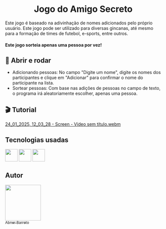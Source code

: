 # <h1 align="center"> Jogo do Amigo Secreto </h1>

Este jogo é baseado na adivinhação de nomes adicionados pelo próprio usuário. Este jogo pode ser utilizado para diversas gincanas, até mesmo para a formação de times de futebol, e-sports, entre outros.


#### **Este jogo sorteia apenas uma pessoa por vez!**

## 🔨 Abrir e rodar

- Adicionando pessoas: No campo "Digite um nome", digite os nomes dos participantes e clique em "Adicionar" para confirmar o nome do participante na lista.
- Sortear pessoas: Com base nas adições de pessoas no campo de texto, o programa irá aleatoriamente escolher, apenas uma pessoa.

## 🎬 Tutorial

[24_01_2025, 12_03_28 - Screen - Vídeo sem título.webm](https://github.com/user-attachments/assets/b54c56f5-522c-40ae-a95c-e49e135efd20)


## Tecnologias usadas 

<img src="https://cdn.jsdelivr.net/gh/devicons/devicon@latest/icons/javascript/javascript-original.svg" width="40" height="40" /> <img src="https://cdn.jsdelivr.net/gh/devicons/devicon@latest/icons/html5/html5-original.svg" width="40" height="40" /> <img src="https://cdn.jsdelivr.net/gh/devicons/devicon@latest/icons/css3/css3-original.svg" width="40" height="40"  />

## Autor


[<img loading="lazy" src="https://avatars.githubusercontent.com/u/166763846?v=4" width=115><br><sub>Abner Barreto</sub>](https://github.com/AbnerBarretto) 
 
          
